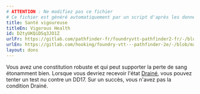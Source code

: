 ```yaml
---
# ATTENTION : Ne modifiez pas ce fichier
# Ce fichier est généré automatiquement par un script d'après les données du module Foundry VTT officiel et de sa traduction
title: Santé vigoureuse
titleEn: Vigorous Health
id: D2tyUKQiDSq3JO1Z
urlFr: https://gitlab.com/pathfinder-fr/foundryvtt-pathfinder2-fr/-/blob/master/data/feats/D2tyUKQiDSq3JO1Z.htm
urlEn: https://gitlab.com/hooking/foundry-vtt---pathfinder-2e/-/blob/master/packs/data/feats.db/vigorous-health.json
layout: dons
---
```

Vous avez une constitution robuste et qui peut supporter la perte de sang étonamment bien. Lorsque vous devriez recevoir l'état [Drainé](../conditions/drainé.html), vous pouvez tenter un test nu contre un DD17. Sur un succès, vous n'avez pas la condition Drainé.
